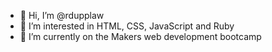 - 👋 Hi, I’m @rdupplaw
- 👀 I’m interested in HTML, CSS, JavaScript and Ruby
- 🌱 I’m currently on the Makers web development bootcamp

<!---
rdupplaw/rdupplaw is a ✨ special ✨ repository because its `README.md` (this file) appears on your GitHub profile.
You can click the Preview link to take a look at your changes.
--->
